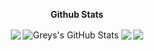 <p align="center">
  <b>Github Stats</b>
</p>
<p align="center">

  <img align="center" src="https://github-readme-stats.vercel.app/api/top-langs/?username=JGreyScales&hide=java,html&title_color=ffffff&text_color=c9cacc&icon_color=2bbc8a&bg_color=1d1f21" />
   <img align="center" src="https://github-readme-stats.vercel.app/api?username=JGreyScales&show_icons=true&line_height=27&count_private=true&title_color=ffffff&text_color=c9cacc&icon_color=2bbc8a&bg_color=1d1f21" alt="Greys's GitHub Stats" />
  <img align="center" src="https://github-readme-stats.vercel.app/api/pin/?username=andrewgosselin&repo=music-recognition&title_color=ffffff&text_color=c9cacc&icon_color=2bbc8a&bg_color=1d1f21" />
  <img align="center" src="https://github-readme-stats.vercel.app/api/pin/?username=andrewgosselin&repo=abandoned-code&title_color=ffffff&text_color=c9cacc&icon_color=2bbc8a&bg_color=1d1f21" />   
</p>
